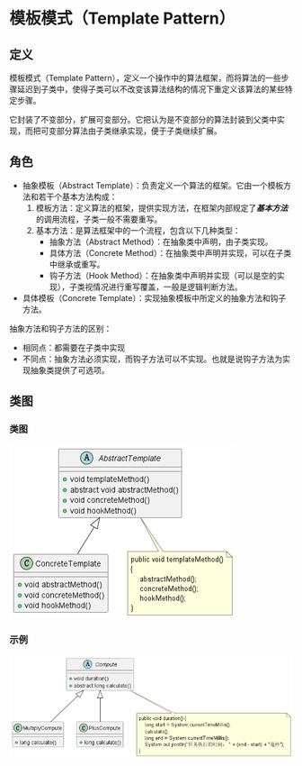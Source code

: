 # 模板模式（Template Pattern）

## 定义

模板模式（Template Pattern），定义一个操作中的算法框架，而将算法的一些步骤延迟到子类中，使得子类可以不改变该算法结构的情况下重定义该算法的某些特定步骤。

它封装了不变部分，扩展可变部分。它把认为是不变部分的算法封装到父类中实现，而把可变部分算法由子类继承实现，便于子类继续扩展。

## 角色

- 抽象模板（Abstract Template）：负责定义一个算法的框架。它由一个模板方法和若干个基本方法构成：
   1. 模板方法：定义算法的框架，提供实现方法，在框架内部规定了***基本方法***的调用流程，子类一般不需要重写。
   2. 基本方法：是算法框架中的一个流程，包含以下几种类型：
      - 抽象方法（Abstract Method）：在抽象类中声明，由子类实现。
      - 具体方法（Concrete Method）：在抽象类中声明并实现，可以在子类中继承或重写。
      - 钩子方法（Hook Method）：在抽象类中声明并实现（可以是空的实现），子类视情况进行重写覆盖，一般是逻辑判断方法。
- 具体模板（Concrete Template）：实现抽象模板中所定义的抽象方法和钩子方法。

抽象方法和钩子方法的区别：

- 相同点：都需要在子类中实现
- 不同点：抽象方法必须实现，而钩子方法可以不实现。也就是说钩子方法为实现抽象类提供了可选项。

## 类图

### 类图

![模板模式（Template Pattern）](src/main/resources/static/diagram.png '模板模式（Template Pattern）')

### 示例

![模板模式（Template Pattern）](src/main/resources/static/diagram-demo.png '模板模式（Template Pattern）')
